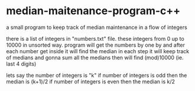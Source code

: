 # median-maitenance-program-c++
a small program to keep track of median maintenance in a flow of integers

there is a list of integers in "numbers.txt" file. 
these integers from 0 up to 10000 in unsorted way.
program will get the numbers by one by and after each number get inside it will find the median
in each step it will keep track of medians and gonna sum all the medians then will find (mod)10000 (ie. last 4 digits)

lets say the number of integers is "k"
if number of integers is odd then the median is (k+1)/2
if number of integers is even then the median is k/2
